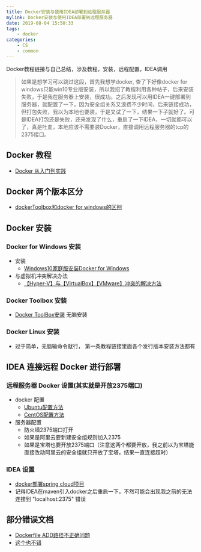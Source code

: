 ```yaml
---
title: Docker安装与使用IDEA部署到远程服务器
mylink: Docker安装与使用IDEA部署到远程服务器
date: 2019-08-04 15:50:33
tags:
    - docker
categories:
    - CS
    - common
---
```

Docker教程链接与自己总结，涉及教程，安装，远程配置，IDEA调用

<!--more-->
> 如果是想学习可以跳过这段，首先我想学docker, 查了下好像docker for windows只能win10专业版安装，所以我招了教程利用各种帖子，后来安装失败，于是我在服务器上安装，很成功。之后发现可以用IDEA一键部署到服务器，就配置了一下，因为安全组关系又浪费不少时间，后来链接成功，但打包失败，我以为本地也要装，于是又试了一下，结果一下子就好了。可是IDEA打包还是失败，还来发现了什么，重启了一下IDEA，一切就都可以了，真是吐血，本地应该不需要装Docker，直接调用远程服务器的tcp的2375接口。



## Docker 教程

* [Docker 从入门到实践](https://yeasy.gitbooks.io/docker_practice/introduction/what.html)



## Docker 两个版本区分

* [dockerToolbox和docker for windows的区别](https://blog.csdn.net/JENREY/article/details/84493812)



## Docker 安装

### Docker for Windows 安装

* 安装
  * [Windows10家庭版安装Docker for Windows](https://www.cnblogs.com/samwu/p/10360943.html)
* 与虚拟机冲突解决办法
  * [【Hyper-V】与【VirtualBox】【VMware】冲突的解决方法](https://blog.csdn.net/qwsamxy/article/details/50533007)

### Docker Toolbox 安装

* [Docker ToolBox安装](https://www.cnblogs.com/jeshy/p/10518857.html) 无脑安装

### Docker Linux 安装

* 过于简单，无脑输命令就行， 第一条教程链接里面各个发行版本安装方法都有





## IDEA 连接远程 Docker 进行部署

### 远程服务器 Docker 设置(其实就是开放2375端口)

* docker 配置
  * [Ubuntu配置方法](https://blog.51cto.com/709151/2406150)
  * [CentOS配置方法](https://blog.csdn.net/u012946310/article/details/82315302)
* 服务器配置
  * 防火墙2375端口打开
  * 如果是阿里云要新建安全组规则加入2375
  * 如果是宝塔也要开放2375端口（注意这两个都要开放，我之前以为宝塔能直接改动阿里云的安全组就只开放了宝塔，结果一直连接超时）

### IDEA 设置

* [docker部署spring cloud项目](https://blog.csdn.net/forezp/article/details/70198649)
* 记得IDEA在maven引入docker之后重启一下，不然可能会出现我之前的无法连接到 "localhost:2375" 错误

## 部分错误文档

* [Dockerfile ADD路径不正确问题](https://blog.csdn.net/ii19910410/article/details/87882917)
* [这个也不错](https://blog.csdn.net/ChineseYoung/article/details/83107353)